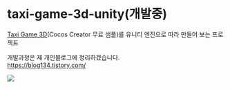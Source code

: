 # taxi-game-3d-unity(개발중)

[Taxi Game 3D](https://store.cocos.com/app/en/detail/2796)(Cocos Creator 무료 샘플)를 유니티 엔진으로 따라 만들어 보는 프로젝트

개발과정은 제 개인블로그에 정리하겠습니다.<br/>
https://blog134.tistory.com/

![](https://youtu.be/36f9b_TZE9Q)
